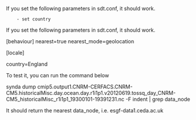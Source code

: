 If you set the following parameters in sdt.conf, it should work.


		- set country 
If you set the following parameters in sdt.conf, it should work.

[behaviour]
nearest=true
nearest_mode=geolocation

[locale] 

country=England



To test it, you can run the command below

synda dump cmip5.output1.CNRM-CERFACS.CNRM-CM5.historicalMisc.day.ocean.day.r1i1p1.v20120619.tossq_day_CNRM-CM5_historicalMisc_r1i1p1_19300101-19391231.nc -F indent | grep data_node


It should return the nearest data_node, i.e. esgf-data1.ceda.ac.uk

